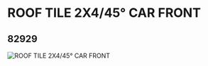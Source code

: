 # ROOF TILE 2X4/45° CAR FRONT
## 82929
![ROOF TILE 2X4/45° CAR FRONT](https://lc-www-live-s.legocdn.com/media/bricks/5/2/4143710.jpg)
